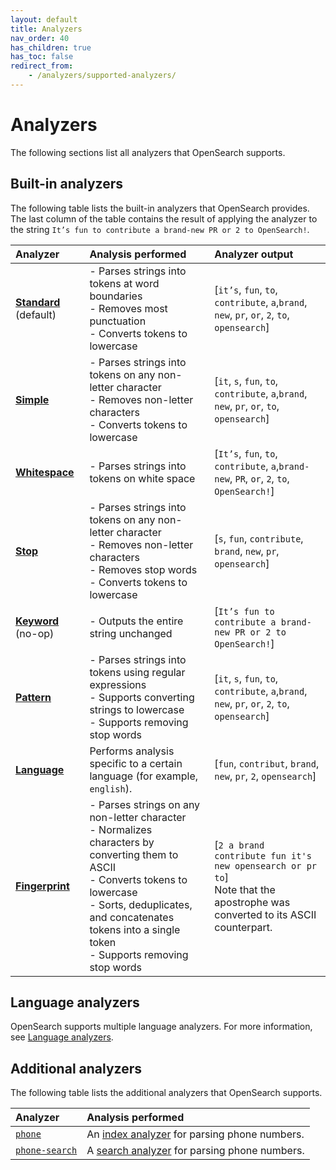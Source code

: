 ```yaml
---
layout: default
title: Analyzers
nav_order: 40
has_children: true
has_toc: false
redirect_from:
    - /analyzers/supported-analyzers/
---
```


# Analyzers

The following sections list all analyzers that OpenSearch supports.

## Built-in analyzers

The following table lists the built-in analyzers that OpenSearch provides. The last column of the table contains the result of applying the analyzer to the string `It’s fun to contribute a brand-new PR or 2 to OpenSearch!`.

Analyzer | Analysis performed | Analyzer output 
:--- | :--- | :---
[**Standard**]({{site.url}}{{site.baseurl}}/analyzers/supported-analyzers/standard/) (default) | - Parses strings into tokens at word boundaries <br> - Removes most punctuation <br> - Converts tokens to lowercase | [`it’s`, `fun`, `to`, `contribute`, `a`,`brand`, `new`, `pr`, `or`, `2`, `to`, `opensearch`]
[**Simple**]({{site.url}}{{site.baseurl}}/analyzers/supported-analyzers/simple/) | - Parses strings into tokens on any non-letter character <br> - Removes non-letter characters <br> - Converts tokens to lowercase  | [`it`, `s`, `fun`, `to`, `contribute`, `a`,`brand`, `new`, `pr`, `or`, `to`, `opensearch`]
[**Whitespace**]({{site.url}}{{site.baseurl}}/analyzers/supported-analyzers/whitespace/) | - Parses strings into tokens on white space | [`It’s`, `fun`, `to`, `contribute`, `a`,`brand-new`, `PR`, `or`, `2`, `to`, `OpenSearch!`]
[**Stop**]({{site.url}}{{site.baseurl}}/analyzers/supported-analyzers/stop/) | - Parses strings into tokens on any non-letter character <br> - Removes non-letter characters <br> - Removes stop words <br> - Converts tokens to lowercase | [`s`, `fun`, `contribute`, `brand`, `new`, `pr`, `opensearch`]
[**Keyword**]({{site.url}}{{site.baseurl}}/analyzers/supported-analyzers/keyword/) (no-op) | - Outputs the entire string unchanged | [`It’s fun to contribute a brand-new PR or 2 to OpenSearch!`]
[**Pattern**]({{site.url}}{{site.baseurl}}/analyzers/supported-analyzers/pattern/)| - Parses strings into tokens using regular expressions <br> - Supports converting strings to lowercase <br> - Supports removing stop words | [`it`, `s`, `fun`, `to`, `contribute`, `a`,`brand`, `new`, `pr`, `or`, `2`, `to`, `opensearch`]
[**Language**]({{site.url}}{{site.baseurl}}/analyzers/language-analyzers/index/) | Performs analysis specific to a certain language (for example, `english`). | [`fun`, `contribut`, `brand`, `new`, `pr`, `2`, `opensearch`]
[**Fingerprint**]({{site.url}}{{site.baseurl}}/analyzers/supported-analyzers/fingerprint/) | - Parses strings on any non-letter character <br> - Normalizes characters by converting them to ASCII <br> - Converts tokens to lowercase <br> - Sorts, deduplicates, and concatenates tokens into a single token <br> - Supports removing stop words | [`2 a brand contribute fun it's new opensearch or pr to`] <br> Note that the apostrophe was converted to its ASCII counterpart.

## Language analyzers

OpenSearch supports multiple language analyzers. For more information, see [Language analyzers]({{site.url}}{{site.baseurl}}/analyzers/language-analyzers/index).

## Additional analyzers

The following table lists the additional analyzers that OpenSearch supports.

| Analyzer       | Analysis performed                                                                                       |
|:---------------|:---------------------------------------------------------------------------------------------------------|
| [`phone`]({{site.url}}{{site.baseurl}}/analyzers/supported-analyzers/phone-analyzers/#the-phone-analyzer)       | An [index analyzer]({{site.url}}{{site.baseurl}}/analyzers/index-analyzers/) for parsing phone numbers.  |
| [`phone-search`]({{site.url}}{{site.baseurl}}/analyzers/supported-analyzers/phone-analyzers/#the-phone-search-analyzer) | A [search analyzer]({{site.url}}{{site.baseurl}}/analyzers/search-analyzers/) for parsing phone numbers. |
